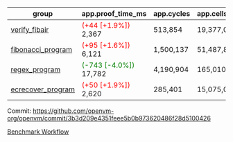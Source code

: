 | group | app.proof_time_ms | app.cycles | app.cells_used | leaf.proof_time_ms | leaf.cycles | leaf.cells_used |
| -- | -- | -- | -- | -- | -- | -- |
| [verify_fibair](https://github.com/openvm-org/openvm/blob/benchmark-results/benchmarks-pr/1280/verify_fibair-3b3d209e4351feee5b0b973620486f28d5100426.md) |<span style='color: red'>(+44 [+1.9%])</span> 2,367 |  513,854 |  19,377,061 |- | - | - |
| [fibonacci_program](https://github.com/openvm-org/openvm/blob/benchmark-results/benchmarks-pr/1280/fibonacci-3b3d209e4351feee5b0b973620486f28d5100426.md) |<span style='color: red'>(+95 [+1.6%])</span> 6,121 |  1,500,137 |  51,487,838 |- | - | - |
| [regex_program](https://github.com/openvm-org/openvm/blob/benchmark-results/benchmarks-pr/1280/regex-3b3d209e4351feee5b0b973620486f28d5100426.md) |<span style='color: green'>(-743 [-4.0%])</span> 17,782 |  4,190,904 |  165,010,909 |- | - | - |
| [ecrecover_program](https://github.com/openvm-org/openvm/blob/benchmark-results/benchmarks-pr/1280/ecrecover-3b3d209e4351feee5b0b973620486f28d5100426.md) |<span style='color: red'>(+50 [+1.9%])</span> 2,620 |  285,401 |  15,075,033 |- | - | - |


Commit: https://github.com/openvm-org/openvm/commit/3b3d209e4351feee5b0b973620486f28d5100426

[Benchmark Workflow](https://github.com/openvm-org/openvm/actions/runs/12958450428)
